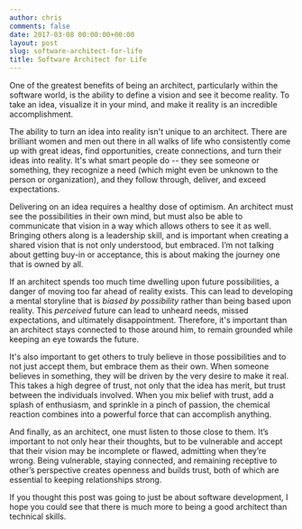 ```yaml
---
author: chris
comments: false
date: 2017-03-08 00:00:00+00:00
layout: post
slug: software-architect-for-life
title: Software Architect for Life
---
```


One of the greatest benefits of being an architect, particularly within the software world, is the ability to define a vision and see it become reality. To take an idea, visualize it in your mind, and make it reality is an incredible accomplishment.

The ability to turn an idea into reality isn't unique to an architect. There are brilliant women and men out there in all walks of life who consistently come up with great ideas, find opportunities, create connections, and turn their ideas into reality. It's what smart people do -- they see someone or something, they recognize a need (which might even be unknown to the person or organization), and they follow through, deliver, and exceed expectations.

Delivering on an idea requires a healthy dose of optimism. An architect must see the possibilities in their own mind, but must also be able to communicate that vision in a way which allows others to see it as well. Bringing others along is a leadership skill, and is important when creating a shared vision that is not only understood, but embraced. I’m not talking about getting buy-in or acceptance, this is about making the journey one that is owned by all.

If an architect spends too much time dwelling upon future possibilities, a danger of moving too far ahead of reality exists. This can lead to developing a mental storyline that is _biased by possibility_ rather than being based upon reality. This _perceived_ future can lead to unheard needs, missed expectations, and ultimately disappointment. Therefore, it's important than an architect stays connected to those around him, to remain grounded while keeping an eye towards the future.

It's also important to get others to truly believe in those possibilities and to not just accept them, but embrace them as their own. When someone believes in something, they will be driven by the very desire to make it real. This takes a high degree of trust, not only that the idea has merit, but trust between the individuals involved. When you mix belief with trust, add a splash of enthusiasm, and sprinkle in a pinch of passion, the chemical reaction combines into a powerful force that can accomplish anything.

And finally, as an architect, one must listen to those close to them. It’s important to not only hear their thoughts, but to be vulnerable and accept that their vision may be incomplete or flawed, admitting when they’re wrong. Being vulnerable, staying connected, and remaining receptive to other’s perspective creates openness and builds trust, both of which are essential to keeping relationships strong.

If you thought this post was going to just be about software development, I hope you could see that there is much more to being a good architect than technical skills.
